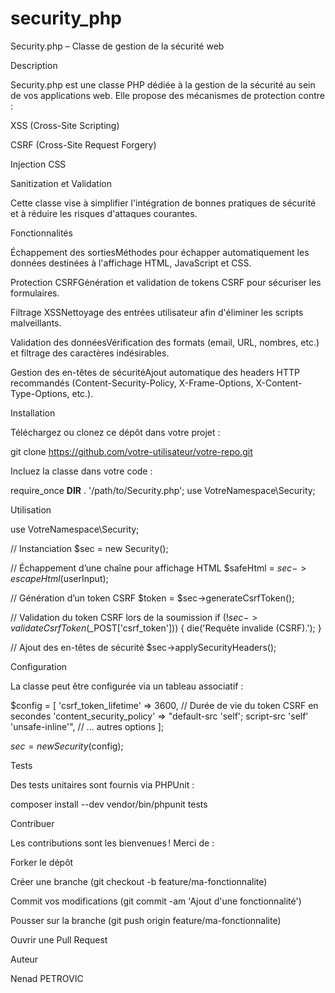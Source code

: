 # security_php
Security.php – Classe de gestion de la sécurité web

Description

Security.php est une classe PHP dédiée à la gestion de la sécurité au sein de vos applications web. Elle propose des mécanismes de protection contre :

XSS (Cross-Site Scripting)

CSRF (Cross-Site Request Forgery)

Injection CSS

Sanitization et Validation

Cette classe vise à simplifier l'intégration de bonnes pratiques de sécurité et à réduire les risques d'attaques courantes.

Fonctionnalités

Échappement des sortiesMéthodes pour échapper automatiquement les données destinées à l'affichage HTML, JavaScript et CSS.

Protection CSRFGénération et validation de tokens CSRF pour sécuriser les formulaires.

Filtrage XSSNettoyage des entrées utilisateur afin d'éliminer les scripts malveillants.

Validation des donnéesVérification des formats (email, URL, nombres, etc.) et filtrage des caractères indésirables.

Gestion des en-têtes de sécuritéAjout automatique des headers HTTP recommandés (Content-Security-Policy, X-Frame-Options, X-Content-Type-Options, etc.).

Installation

Téléchargez ou clonez ce dépôt dans votre projet :

git clone https://github.com/votre-utilisateur/votre-repo.git

Incluez la classe dans votre code :

require_once __DIR__ . '/path/to/Security.php';
use VotreNamespace\Security;

Utilisation

use VotreNamespace\Security;

// Instanciation
$sec = new Security();

// Échappement d’une chaîne pour affichage HTML
$safeHtml = $sec->escapeHtml($userInput);

// Génération d’un token CSRF
$token = $sec->generateCsrfToken();

// Validation du token CSRF lors de la soumission
if (!$sec->validateCsrfToken($_POST['csrf_token'])) {
    die('Requête invalide (CSRF).');
}

// Ajout des en-têtes de sécurité
$sec->applySecurityHeaders();

Configuration

La classe peut être configurée via un tableau associatif :

$config = [
    'csrf_token_lifetime' => 3600,   // Durée de vie du token CSRF en secondes
    'content_security_policy' => "default-src 'self'; script-src 'self' 'unsafe-inline'",
    // ... autres options
];

$sec = new Security($config);

Tests

Des tests unitaires sont fournis via PHPUnit :

composer install --dev
vendor/bin/phpunit tests

Contribuer

Les contributions sont les bienvenues ! Merci de :

Forker le dépôt

Créer une branche (git checkout -b feature/ma-fonctionnalite)

Commit vos modifications (git commit -am 'Ajout d'une fonctionnalité')

Pousser sur la branche (git push origin feature/ma-fonctionnalite)

Ouvrir une Pull Request

Auteur

Nenad PETROVIC
